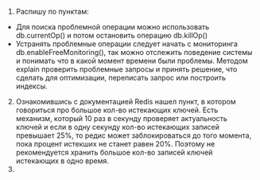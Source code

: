 1. Распишу по пунктам:
  * Для поиска проблемной операции можно использовать db.currentOp() и потом остановить операцию db.killOp()
  * Устранять проблемные операции следует начать с мониторинга db.enableFreeMonitoring(), так можно отслежить поведение системы и понимать что в какой момент времени были проблемы. Методом explain проверить проблемные запросы и принять решение, что сделать для оптимизации, переписать запрос или построить индексы.
2. Ознакомившись с документацией Redis нашел пункт, в котором говориться про большое кол-во истекающих ключей. Есть механизм, который 10 раз в секунду проверяет актуальность ключей и если в одну секунду кол-во истекающих записей превышает 25%, то редис может заблокироваться до того момента, пока процент истекших не станет равен 20%. Поэтому не рекомендуется хранить большое кол-во записей ключей истекающих в одно время.
3. 
